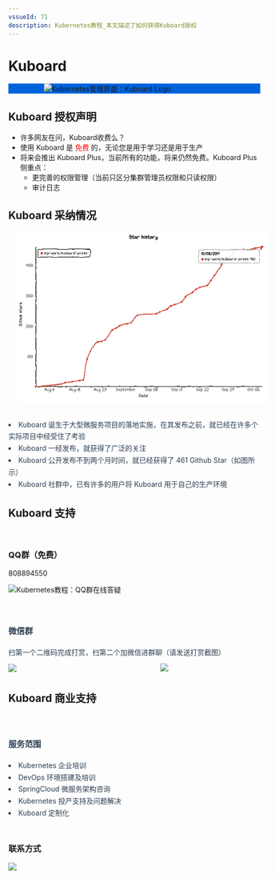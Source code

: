 ```yaml
---
vssueId: 71
description: Kubernetes教程_本文描述了如何获得Kuboard授权
---
```


# Kuboard

<div style="background-color: #0063dc;">
  <div style="max-width: 363px; margin: auto;">
    <img src="/images/logo-main.png" style="background-color: #0063dc; max-width: 100%;" alt="Kubernetes管理界面：Kuboard Logo"/>
  </div>
</div>

## Kuboard 授权声明

* 许多网友在问，Kuboard收费么？
* 使用 Kuboard 是 <font color="red">免费</font> 的，无论您是用于学习还是用于生产
* 将来会推出 Kuboard Plus，当前所有的功能，将来仍然免费。Kuboard Plus 侧重点：
  * 更完善的权限管理（当前只区分集群管理员权限和只读权限）
  * 审计日志

## Kuboard 采纳情况

<grid :rwd="{compact: 'stack'}">
  <grid-item size="2/3" :rwd="{tablet: '1/1', compact: '1/1'}" style="padding: 1rem 0 1rem 1rem;">
    <el-card style="height: 100%">
      <img src="./index.assets/image-20191008204458253.f742de59.png" alt="Kubernetes教程_Kuboard_Github_Star">
    </el-card>
  </grid-item>
  <grid-item size="1/3" :rwd="{tablet: '1/1', compact: '1/1'}" style="padding: 1rem 0 1rem 1rem;">
      <el-card style="height: 100%; color: #2c3e50; line-height: 1.7;">
        <li>Kuboard 诞生于大型微服务项目的落地实施，在其发布之前，就已经在许多个实际项目中经受住了考验</li>
        <li>Kuboard 一经发布，就获得了广泛的关注</li>
        <li>Kuboard 公开发布不到两个月时间，就已经获得了 461 Github Star（如图所示）</li>
        <li>Kuboard 社群中，已有许多的用户将 Kuboard 用于自己的生产环境</li>
      </el-card>
  </grid-item>
</grid>

## Kuboard 支持

<grid :rwd="{compact: 'stack'}">
  <grid-item size="1/3" :rwd="{tablet: '1/1', compact: '1/1'}" style="padding: 1rem 0 1rem 1rem;">
    <el-card style="height: 100%">
      <h3>QQ群（免费）</h3>
      <p>
        <Qq/> 808894550
      </p>
      <p>
        <img src="/images/kuboard_qq.png" alt="Kubernetes教程：QQ群在线答疑"/>
      </p>
    </el-card>
  </grid-item>
  <grid-item size="2/3" :rwd="{tablet: '1/1', compact: '1/1'}" style="padding: 1rem 0 1rem 1rem;">
      <el-card style="height: 100%; color: #2c3e50; line-height: 1.7;">
        <h3>微信群</h3>
        <div>
          <div style="margin-top: 10px;">
            <span>扫第一个二维码完成打赏，扫第二个加微信进群聊（请发送打赏截图）</span>
            <p style="margin-top: 10px;">
              <img src="/images/dz.png" style="width: 200px; margin-right: 150px;"></img>
              <img src="/images/dz2.jpeg" style="float: right; width: 200px;"></img>
            </p>
          </div>
        </div>
      </el-card>
  </grid-item>
</grid>

## Kuboard 商业支持

<grid :rwd="{compact: 'stack'}">
  <grid-item size="2/3" :rwd="{tablet: '1/1', compact: '1/1'}" style="padding: 1rem 0 1rem 1rem;">
    <el-card style="height: 100%; color: #2c3e50; line-height: 1.7;">
      <h3>服务范围</h3>
      <li>Kubernetes 企业培训</li>
      <li>DevOps 环境搭建及培训</li>
      <li>SpringCloud 微服务架构咨询</li>
      <li>Kubernetes 投产支持及问题解决</li>
      <li>Kuboard 定制化</li>
    </el-card>
  </grid-item>
  <grid-item size="1/3" :rwd="{tablet: '1/1', compact: '1/1'}" style="padding: 1rem 0 1rem 1rem;">
      <el-card style="height: 100%;">
        <h3>联系方式</h3>
        <img src="/images/dz2.jpeg" style="width: 200px; margin: auto;"></img>
      </el-card>
  </grid-item>
</grid>

<!-- ### 微服务落地咨询

Kuboard 团队提供微服务实施落地的全过程咨询和实施，服务范围：
<p>
  <img src="./consulting.png">
</p>

如有需要请加微信：

<p>
  <img src="/images/dz2.jpeg" style="width: 200px;"></img>
</p> -->
